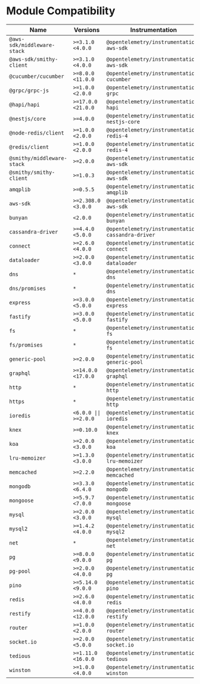 # Module Compatibility

| Name                        | Versions              | Instrumentation                                   |
| --------------------------- | --------------------- | ------------------------------------------------- |
| `@aws-sdk/middleware-stack` | `>=3.1.0 <4.0.0`      | `@opentelemetry/instrumentation-aws-sdk`          |
| `@aws-sdk/smithy-client`    | `>=3.1.0 <4.0.0`      | `@opentelemetry/instrumentation-aws-sdk`          |
| `@cucumber/cucumber`        | `>=8.0.0 <11.0.0`     | `@opentelemetry/instrumentation-cucumber`         |
| `@grpc/grpc-js`             | `>=1.0.0 <2.0.0`      | `@opentelemetry/instrumentation-grpc`             |
| `@hapi/hapi`                | `>=17.0.0 <21.0.0`    | `@opentelemetry/instrumentation-hapi`             |
| `@nestjs/core`              | `>=4.0.0`             | `@opentelemetry/instrumentation-nestjs-core`      |
| `@node-redis/client`        | `>=1.0.0 <2.0.0`      | `@opentelemetry/instrumentation-redis-4`          |
| `@redis/client`             | `>=1.0.0 <2.0.0`      | `@opentelemetry/instrumentation-redis-4`          |
| `@smithy/middleware-stack`  | `>=2.0.0`             | `@opentelemetry/instrumentation-aws-sdk`          |
| `@smithy/smithy-client`     | `>=1.0.3`             | `@opentelemetry/instrumentation-aws-sdk`          |
| `amqplib`                   | `>=0.5.5`             | `@opentelemetry/instrumentation-amqplib`          |
| `aws-sdk`                   | `>=2.308.0 <3.0.0`    | `@opentelemetry/instrumentation-aws-sdk`          |
| `bunyan`                    | `<2.0.0`              | `@opentelemetry/instrumentation-bunyan`           |
| `cassandra-driver`          | `>=4.4.0 <5.0.0`      | `@opentelemetry/instrumentation-cassandra-driver` |
| `connect`                   | `>=2.6.0 <4.0.0`      | `@opentelemetry/instrumentation-connect`          |
| `dataloader`                | `>=2.0.0 <3.0.0`      | `@opentelemetry/instrumentation-dataloader`       |
| `dns`                       | `*`                   | `@opentelemetry/instrumentation-dns`              |
| `dns/promises`              | `*`                   | `@opentelemetry/instrumentation-dns`              |
| `express`                   | `>=3.0.0 <5.0.0`      | `@opentelemetry/instrumentation-express`          |
| `fastify`                   | `>=3.0.0 <5.0.0`      | `@opentelemetry/instrumentation-fastify`          |
| `fs`                        | `*`                   | `@opentelemetry/instrumentation-fs`               |
| `fs/promises`               | `*`                   | `@opentelemetry/instrumentation-fs`               |
| `generic-pool`              | `>=2.0.0`             | `@opentelemetry/instrumentation-generic-pool`     |
| `graphql`                   | `>=14.0.0 <17.0.0`    | `@opentelemetry/instrumentation-graphql`          |
| `http`                      | `*`                   | `@opentelemetry/instrumentation-http`             |
| `https`                     | `*`                   | `@opentelemetry/instrumentation-http`             |
| `ioredis`                   | `<6.0.0 \|\| >=2.0.0` | `@opentelemetry/instrumentation-ioredis`          |
| `knex`                      | `>=0.10.0`            | `@opentelemetry/instrumentation-knex`             |
| `koa`                       | `>=2.0.0 <3.0.0`      | `@opentelemetry/instrumentation-koa`              |
| `lru-memoizer`              | `>=1.3.0 <3.0.0`      | `@opentelemetry/instrumentation-lru-memoizer`     |
| `memcached`                 | `>=2.2.0`             | `@opentelemetry/instrumentation-memcached`        |
| `mongodb`                   | `>=3.3.0 <6.4.0`      | `@opentelemetry/instrumentation-mongodb`          |
| `mongoose`                  | `>=5.9.7 <7.0.0`      | `@opentelemetry/instrumentation-mongoose`         |
| `mysql`                     | `>=2.0.0 <3.0.0`      | `@opentelemetry/instrumentation-mysql`            |
| `mysql2`                    | `>=1.4.2 <4.0.0`      | `@opentelemetry/instrumentation-mysql2`           |
| `net`                       | `*`                   | `@opentelemetry/instrumentation-net`              |
| `pg`                        | `>=8.0.0 <9.0.0`      | `@opentelemetry/instrumentation-pg`               |
| `pg-pool`                   | `>=2.0.0 <4.0.0`      | `@opentelemetry/instrumentation-pg`               |
| `pino`                      | `>=5.14.0 <9.0.0`     | `@opentelemetry/instrumentation-pino`             |
| `redis`                     | `>=2.6.0 <4.0.0`      | `@opentelemetry/instrumentation-redis`            |
| `restify`                   | `>=4.0.0 <12.0.0`     | `@opentelemetry/instrumentation-restify`          |
| `router`                    | `>=1.0.0 <2.0.0`      | `@opentelemetry/instrumentation-router`           |
| `socket.io`                 | `>=2.0.0 <5.0.0`      | `@opentelemetry/instrumentation-socket.io`        |
| `tedious`                   | `>=1.11.0 <16.0.0`    | `@opentelemetry/instrumentation-tedious`          |
| `winston`                   | `>=1.0.0 <4.0.0`      | `@opentelemetry/instrumentation-winston`          |
